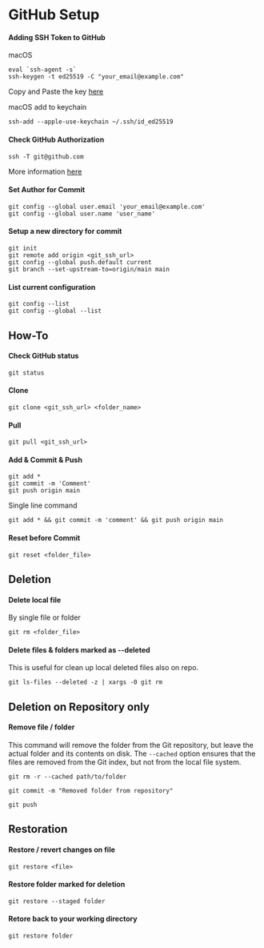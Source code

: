 # GitHub Setup
#### Adding SSH Token to GitHub
macOS
```
eval `ssh-agent -s`
ssh-keygen -t ed25519 -C "your_email@example.com"
```
Copy and Paste the key [here](https://github.com/settings/keys)

macOS add to keychain
```
ssh-add --apple-use-keychain ~/.ssh/id_ed25519
```

#### Check GitHub Authorization
```
ssh -T git@github.com
```

More information [here](https://docs.github.com/en/authentication/connecting-to-github-with-ssh/generating-a-new-ssh-key-and-adding-it-to-the-ssh-agent)

#### Set Author for Commit
```
git config --global user.email 'your_email@example.com'
git config --global user.name 'user_name'

```

#### Setup a new directory for commit
```
git init
git remote add origin <git_ssh_url>
git config --global push.default current
git branch --set-upstream-to=origin/main main
```

#### List current configuration
```
git config --list
git config --global --list
```

## How-To
#### Check GitHub status
```
git status
```

#### Clone
```
git clone <git_ssh_url> <folder_name>
```

#### Pull
```
git pull <git_ssh_url>
```

#### Add & Commit & Push
```
git add *
git commit -m 'Comment'
git push origin main
```
Single line command
```
git add * && git commit -m 'comment' && git push origin main
```

#### Reset before Commit
```
git reset <folder_file>
```
## Deletion
#### Delete local file
By single file or folder
```
git rm <folder_file>
```

#### Delete files & folders marked as --deleted
This is useful for clean up local deleted files also on repo.
```
git ls-files --deleted -z | xargs -0 git rm
```

## Deletion on Repository only
#### Remove file / folder
This command will remove the folder from the Git repository, but leave the actual folder and its contents on disk. The `--cached` option ensures that the files are removed from the Git index, but not from the local file system.
```
git rm -r --cached path/to/folder
```
```
git commit -m "Removed folder from repository"
```
```
git push
```

## Restoration
#### Restore / revert changes on file
```
git restore <file>
```

#### Restore folder marked for deletion
```
git restore --staged folder
```

#### Retore back to your working directory
```
git restore folder
```